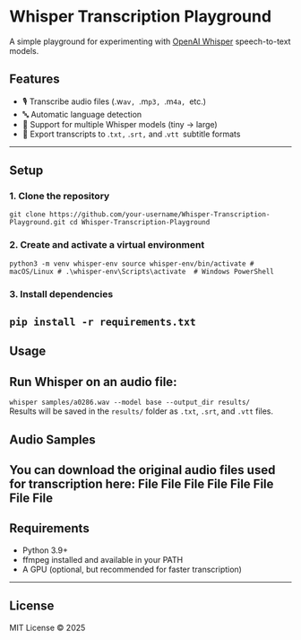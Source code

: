# Whisper Transcription Playground


A simple playground for experimenting with [OpenAI Whisper](https://github.com/openai/whisper) speech-to-text models.

## Features

- 🎙️ Transcribe audio files (.w`av, `.m`p3, `.m`4a, `etc.)
- 🔤 Automatic language detection
- 🧠 Support for multiple Whisper models (tiny → large)
- 📄 Export transcripts to .`txt,` .`srt,` and .`vtt `subtitle formats


----

## Setup


### 1. Clone the repository


`git clone https://github.com/your-username/Whisper-Transcription-Playground.git cd Whisper-Transcription-Playground`

### 2. Create and activate a virtual environment


`python3 -m venv whisper-env source whisper-env/bin/activate # macOS/Linux # .\whisper-env\Scripts\activate  # Windows PowerShell`

### 3. Install dependencies


## `pip install -r requirements.txt`


## Usage


## Run Whisper on an audio file:  
`whisper samples/a0286.wav --model base --output_dir results/`  
Results will be saved in the `results/` folder as `.txt`, `.srt`, and `.vtt` files.


## Audio Samples


You can download the original audio files used for transcription here:
File
File
File
File
File
File
File
File
----

## Requirements

- Python 3.9+
- ffmpeg installed and available in your PATH
- A GPU (optional, but recommended for faster transcription)


----

## License


MIT License © 2025
